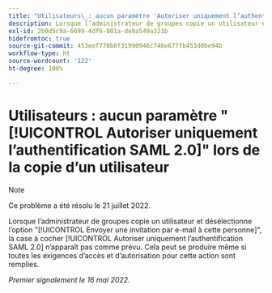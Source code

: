 ```yaml
---
title: "Utilisateurs\_: aucun paramètre 'Autoriser uniquement l’authentification SAML\_2.0' lors de la copie d’un utilisateur"
description: Lorsque l’administrateur de groupes copie un utilisateur et désélectionne l’option "Envoyer une invitation par e-mail à cette personne", la case à cocher [!UICONTROL Autoriser uniquement l’authentification SAML 2.0] n’apparaît pas comme prévu. Cela peut se produire même si toutes les exigences d’accès et d’autorisation pour cette action sont remplies.
exl-id: 2b0d5c9a-6699-4df6-801a-de8a549a321b
hidefromtoc: true
source-git-commit: 453eef770b0f31990946c746e677fb453d0be94b
workflow-type: ht
source-wordcount: '122'
ht-degree: 100%

---
```


# Utilisateurs : aucun paramètre &quot;[!UICONTROL Autoriser uniquement l’authentification SAML 2.0]&quot; lors de la copie d’un utilisateur

>[!NOTE]
>
>Ce problème a été résolu le 21 juillet 2022.

Lorsque l’administrateur de groupes copie un utilisateur et désélectionne l’option &quot;[!UICONTROL Envoyer une invitation par e-mail à cette personne]&quot;, la case à cocher [!UICONTROL Autoriser uniquement l’authentification SAML 2.0] n’apparaît pas comme prévu. Cela peut se produire même si toutes les exigences d’accès et d’autorisation pour cette action sont remplies.

_Premier signalement le 16 mai 2022._
